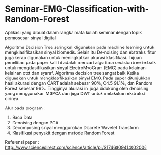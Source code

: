 # Seminar-EMG-Classification-with-Random-Forest
Aplikasi yang dibuat dalam rangka mata kuliah seminar dengan topik pemrosesan sinyal digital

Algoritma Decision Tree seringkali digunakan pada machine learning untuk mengklasifikasikan sinyal biomedis. Selain itu De-noising dan ekstraksi fitur juga kerap digunakan untuk meningkatkan akurasi klasifikasi. Tujuan penelitian pada paper kali ini adalah mencari algoritma decision tree terbaik untuk mengklasifikasikan sinyal ElectroMyoGram (EMG) pada kelainan-kelainan otot dan syaraf. Algoritma decision tree sangat baik Ketika digunakan untuk mengklasifikasikan sinyal EMG. Pada paper ditunjukkan hasil akurasi dengan CART adalah sebesar 90%, C4.5 91.1%, dan Random Forest sebesar 96%. Tingginya akurasi ini juga didukung oleh denoising yang menggunakan MSPCA dan juga DWT untuk melakukan ekstraksi cirinya.

Alur pada program : 
1. Baca Data
2. Denoising dengan PCA
3. Decomposing sinyal menggunakan Discrete Wavelet Transform
4. Klasifikasi penyakit dengan metode Random Forest

Referensi paper : http://www.sciencedirect.com/science/article/pii/S1746809414002006
